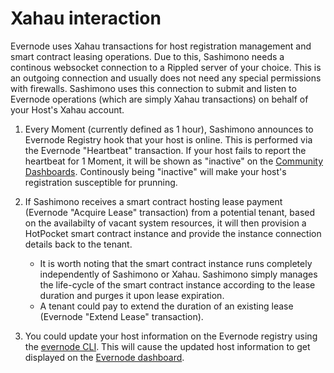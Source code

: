 # Xahau interaction

Evernode uses Xahau transactions for host registration management and smart contract leasing operations. Due to this, Sashimono needs a continous websocket connection to a Rippled server of your choice. This is an outgoing connection and usually does not need any special permissions with firewalls. Sashimono uses this connection to submit and listen to Evernode operations (which are simply Xahau transactions) on behalf of your Host's Xahau account.

1. Every Moment (currently defined as 1 hour), Sashimono announces to Evernode Registry hook that your host is online. This is performed via the Evernode "Heartbeat" transaction. If your host fails to report the heartbeat for 1 Moment, it will be shown as "inactive" on the [Community Dashboards](https://dashboard.evernode.org). Continously being "inactive" will make your host's registration susceptible for prunning.

2. If Sashimono receives a smart contract hosting lease payment (Evernode "Acquire Lease" transaction) from a potential tenant, based on the availabilty of vacant system resources, it will then provision a HotPocket smart contract instance and provide the instance connection details back to the tenant.
   - It is worth noting that the smart contract instance runs completely independently of Sashimono or Xahau. Sashimono simply manages the life-cycle of the smart contract instance according to the lease duration and purges it upon lease expiration.
   - A tenant could pay to extend the duration of an existing lease (Evernode "Extend Lease" transaction).

3. You could update your host information on the Evernode registry using the [evernode CLI](../../hosts/evernode-cli). This will cause the updated host information to get displayed on the [Evernode dashboard](https://dashboard.evernode.org).